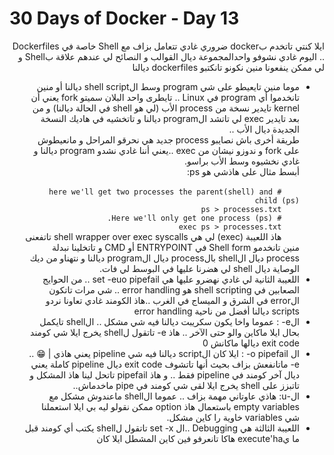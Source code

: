# 30 Days of Docker - Day 13

<div dir="rtl">
    ايلا كنتي تاتخدم بdocker ضروري غادي تتعامل بزاف مع Shell خاصة في Dockerfiles .. اليوم غادي نشوفو واحدالمجموعة ديال القوالب و النصائح لي عندهم علاقة بShell و لي ممكن ينفعونا منين نكونو تانكتبو dockerfiles ديالنا
</div>

<div dir="rtl"><ul>
    <li>موما منين تايعيطو على شي program وسط الshell script ديالنا أو منين تانخدموا أي program في Linux .. تايطرى واحد البلان سميتو fork يعني أن kernel تايدير نسخة من process اﻷب (لي هو shell في الحالة ديالنا) و من بعد تايدير exec لي تاتشد الprogram ديالنا و تاتخشيه في هاديك النسخة الجديدة ديال الأب ..<br>
    طريقة أخرى باش نصايبو process جديد هي نحرقو المراحل و مانعيطوش على fork و ندوزو نيشان من exec ..يعني أننا غادي نشدو program ديالنا و غادي نخشيوه وسط الأب براسو.<br>
    أبسط مثال على هاذشي هو ps:<br>
    <code>
    # here we'll get two processes the parent(shell) and child (ps)
    ps > processes.txt
    # Here we'll only get one process (ps). 
    exec ps > processes.txt
    </code>
    هاذ اللعيبة (exec) لي هي shell wrapper over exec syscalls تاتفعنى منين تانخدمو Shell form في ENTRYPOINT أو CMD و تاتخلينا نبدلة process ديال الshell بالprocess ديال الprogram ديالنا و نتهناو من ديك الوصاية ديال shell لي هضرنا عليها في البوسط لي فات.
    </li>
    <li>
    اللعيبة الثانية لي غادي نهضرو عليها هي set -euo pipefail .. من الحوايج الصعابين في shell scripting هو error handling .. شي مرات تاتكون الerror في الشرق و الميساج في الغرب ..هاذ الكومند غادي تعاونا نردو scripts ديالنا أفضل من ناحية error handling
    </li>
    <li>
    الe- : عموما واخا يكون سكريبت ديالنا فيه شي مشكل .. الshell تايكمل بحال ايلا ماكاين والو حتى الآخر .. هاذ e- تاتقول لshell يخرج ايلا شي كومند exit code ديالها ماكانش 0
    </li>
    <li>
    ال o pipefail- : ايلا كان الscript ديالنا فيه شي pipeline يعني هاذي | 😁 .. e- ماتانفعش بزاف بحيث أنها تاتشوف exit code ديال pipeline كاملة يعني ديال آخر كومند في pipeline فقط .. و هاذ pipefail تاتحل لينا هاذ المشكل و تاتبزز على shell يخرج ايلا لقى شي كومند في pipe ماخدماش..
    </li>
    <li>
    ال-u: هاذي عاوتاني مهمة بزاف .. عموما الshell ماعندوش مشكل مع empty variables باستعمال هاذ option ممكن نقولو ليه بي ايلا استعملنا شي variables خاوية را كاين مشكل.
    </li>
    <li>
    اللعيبة الثالثة هي Debugging ..ال set -x تاتقول لshell يكتب أي كومند قبل ما يexecute'ha هاكا تانعرفو فين كاين المشطل ايلا كان
    </li>

</ul></div>